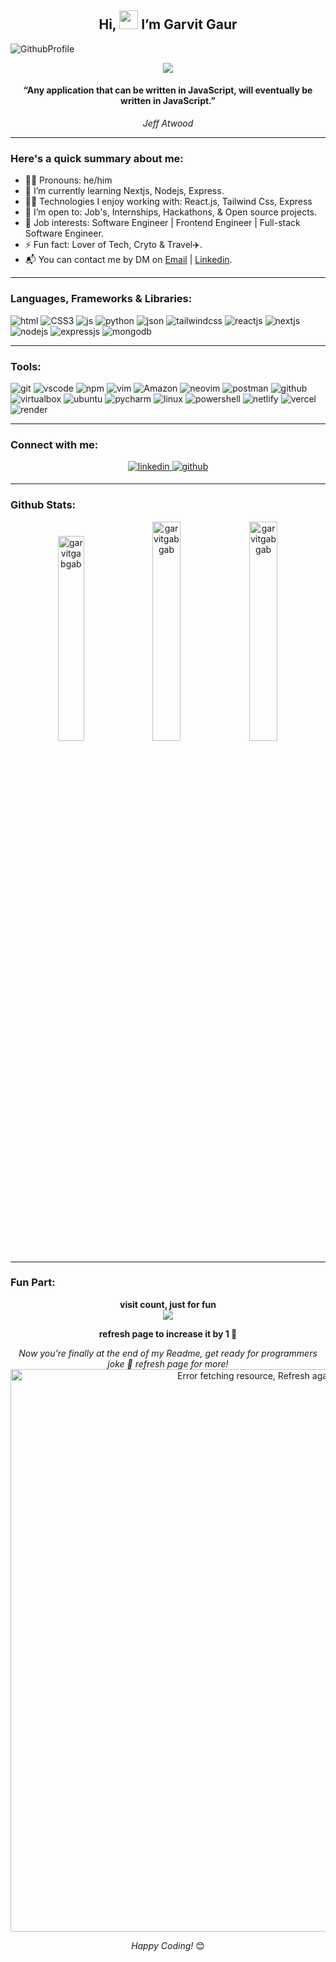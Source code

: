 ## <div align="center">Hi, <img src="https://media.giphy.com/media/hvRJCLFzcasrR4ia7z/giphy.gif" width="30px"> I’m Garvit Gaur</div> 
![GithubProfile](https://user-images.githubusercontent.com/31867166/196738604-b9b383b9-f5db-4285-8137-1f04be45a117.gif)
<div align="center">
<img src="https://readme-typing-svg.herokuapp.com/?lines=Software%20Engineer.%20👨‍💻;With%202%2B%20years%20of%20coding%20experience;Lover%20Of%20Technology!%20😍;Love%20working%20remotely.%20🌍&font=Fira%20Code&center=true&width=550&height=45&vCenter=true&size=22&pause=1500">
</div>
<div align="center">
<h4>“Any application that can be written in JavaScript, will eventually be written in JavaScript.”</h4>
<cite>Jeff Atwood</cite>
</div>

---

### Here's a quick summary about me:

- 👨‍💼 Pronouns: he/him
- 🌱 I’m currently learning Nextjs, Nodejs, Express.
- 👨‍💻 Technologies I enjoy working with: React.js, Tailwind Css, Express 
- 📂 I’m open to: Job's, Internships, Hackathons, & Open source projects.
- 💼 Job interests: Software Engineer | Frontend Engineer | Full-stack Software Engineer.
- ⚡ Fun fact: Lover of Tech, Cryto & Travel✈️.
- 📬 You can contact me by DM on [Email](mailto:garvitgaur902@gmail.com) | [Linkedin](https://www.linkedin.com/in/garvit-yesmorewaterplease/).

---

### Languages, Frameworks & Libraries:

![html](https://img.shields.io/badge/HTML5-E34F26?style=for-the-badge&logo=html5&logoColor=white)
![CSS3](https://img.shields.io/badge/CSS3-1572B6?style=for-the-badge&logo=css3&logoColor=white)
![js](https://img.shields.io/badge/JavaScript-F7DF1E?style=for-the-badge&logo=javascript&logoColor=000000)
![python](https://img.shields.io/badge/Python-306998?style=for-the-badge&logo=python&logoColor=4B8Bff)
![json](https://img.shields.io/badge/json-5E5C5C?style=for-the-badge&logo=json&logoColor=white)
![tailwindcss](https://img.shields.io/badge/Tailwind_CSS-38B2AC?style=for-the-badge&logo=tailwind-css&logoColor=white)
![reactjs](https://img.shields.io/badge/React.js-303030?style=for-the-badge&logo=react&logoColor=61DAFB)
![nextjs](https://img.shields.io/badge/Next.js-303030?style=for-the-badge&logo=next.js&logoColor=white)
![nodejs](https://img.shields.io/badge/Node.js-339933?style=for-the-badge&logo=nodedotjs&logoColor=white)
![expressjs](https://img.shields.io/badge/Express.js-303030?style=for-the-badge&logo=express&logoColor=68a063)
![mongodb](https://img.shields.io/badge/mongodb-023430?style=for-the-badge&logo=mongodb&logoColor=589636)

---

### Tools:

![git](https://img.shields.io/badge/git-303030?style=for-the-badge&logo=git&logoColor=f34f29)
![vscode](https://img.shields.io/badge/Visual_Studio_Code-0078D4?style=for-the-badge&logo=visual%20studio%20code&logoColor=white)
![npm](https://img.shields.io/badge/npm-CB3837?style=for-the-badge&logo=npm&logoColor=white)
![vim](https://img.shields.io/badge/vim-339933.svg?&style=for-the-badge&logo=vim&logoColor=white)
![Amazon](https://img.shields.io/badge/AWS-232f3e?style=for-the-badge&logo=Amazon&logoColor=ff9900)
![neovim](https://img.shields.io/badge/neovim-0590cc.svg?&style=for-the-badge&logo=neovim&logoColor=339933)
![postman](https://img.shields.io/badge/postman-CB3837.svg?&style=for-the-badge&logo=postman&logoColor=white)
![github](https://img.shields.io/badge/github-303030.svg?&style=for-the-badge&logo=github&logoColor=white)
![virtualbox](https://img.shields.io/badge/virtualbox-2e3156.svg?&style=for-the-badge&logo=virtualbox&logoColor=white)
![ubuntu](https://img.shields.io/badge/ubuntu-FB6950.svg?&style=for-the-badge&logo=ubuntu&logoColor=ffffff)
![pycharm](https://img.shields.io/badge/PyCharm-ffd43b.svg?&style=for-the-badge&logo=PyCharm&logoColor=000000)
![linux](https://img.shields.io/badge/linux-fff.svg?&style=for-the-badge&logo=linux&logoColor=000)
![powershell](https://img.shields.io/badge/powershell-000.svg?&style=for-the-badge&logo=powershell&logoColor=fff)
![netlify](https://img.shields.io/badge/Netlify-00C7B7?style=for-the-badge&logo=netlify&logoColor=white)
![vercel](https://img.shields.io/badge/Vercel-303030?style=for-the-badge&logo=vercel&logoColor=white)
![render](https://img.shields.io/badge/render-303030?style=for-the-badge&logo=render&logoColor=2311AB00)

---

### Connect with me: 
<div align="center">
<a href="https://linkedin.com/in/garvit-yesmorewaterplease" target="_blank">
<img src=https://img.shields.io/badge/linkedin-%231E77B5.svg?&style=for-the-badge&logo=linkedin&logoColor=white alt=linkedin style="margin-bottom: 5px;" />
</a>


<a href="https://github.com/garvitgabgab" target="_blank">
<img src=https://img.shields.io/badge/github-%2324292e.svg?&style=for-the-badge&logo=github&logoColor=white alt=github style="margin-bottom: 5px;" />
</a>

</div>

---

### Github Stats:
<div align="center">
  <img src="https://github-readme-stats.vercel.app/api/top-langs?username=garvitgabgab&show_icons=true&locale=en&layout=compact" alt="garvitgabgab" width="29%"/>
  <img src="https://github-readme-stats.vercel.app/api?username=garvitgabgab&show_icons=true&locale=en" alt="garvitgabgab" width="30%" />
  <img src="https://github-readme-streak-stats.herokuapp.com/?user=garvitgabgab&" alt="garvitgabgab" width="30%" />
</div> 

---

### Fun Part:
<div align="center"> 
<b>visit count, just for fun</b><br>
  <img src="https://profile-counter.glitch.me/ezeibekweemma/count.svg" />
</div>
<p align="center">
  <b>refresh page to increase it by 1 🤪</b>
</p>

<div align="center">
<i>Now you're finally at the end of my Readme, get ready for programmers joke 🤪 refresh page for more!</i>

<img align="center" src="https://readme-jokes.vercel.app/api?theme=darcula" alt="Error fetching resource, Refresh again to view Jokes Card" theme="prussian" width='900' />

<i>Happy Coding!</i> 😊

</div>
